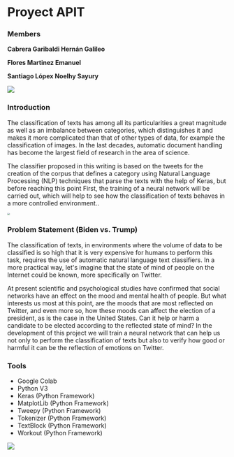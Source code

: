 # Proyect APIT

### Members

**Cabrera Garibaldi Hernán Galileo**

**Flores Martinez Emanuel**

**Santiago Lópex Noelhy Sayury**

![](https://www.atlahua.com/tesis/images/escudos.jpg)

### Introduction

The classification of texts has among all its particularities a great magnitude as well as an imbalance between categories, which distinguishes it and makes it more complicated than that of other types of data, for example the classification of images. In the last decades, automatic document handling has become the largest field of research in the area of science.

The classifier proposed in this writing is based on the tweets for the creation of the corpus that defines a category using Natural Language Processing (NLP) techniques that parse the texts with the help of Keras, but before reaching this point First, the training of a neural network will be carried out, which will help to see how the classification of texts behaves in a more controlled environment.. 

<img src="https://blogs.iadb.org/conocimiento-abierto/wp-content/uploads/sites/10/2018/09/banner-smartreader-herramienta-de-analisis-de-texto.png" style="zoom:35%;" />

### Problem Statement (Biden vs. Trump)

The classification of texts, in environments where the volume of data to be classified is so high that it is very expensive for humans to perform this task, requires the use of automatic natural language text classifiers. In a more practical way, let's imagine that the state of mind of people on the Internet could be known, more specifically on Twitter. 

At present scientific and psychological studies have confirmed that social networks have an effect on the mood and mental health of people. But what interests us most at this point, are the moods that are most reflected on Twitter, and even more so, how these moods can affect the election of a president, as is the case in the United States. Can it help or harm a candidate to be elected according to the reflected state of mind? In the development of this project we will train a neural network that can help us not only to perform the classification of texts but also to verify how good or harmful it can be the reflection of emotions on Twitter.

### Tools

- Google Colab
- Python V3
- Keras (Python Framework)
- MatplotLib (Python Framework)
- Tweepy (Python Framework)
- Tokenizer (Python Framework)
- TextBlock (Python Framework)
- Workout (Python Framework)

<img src="https://prod-discovery.edx-cdn.org/media/course/image/fa82aec4-f617-4efc-b64e-2855f1567df4-3c78499bb9f8.small.png" style="zoom:100%;" />
